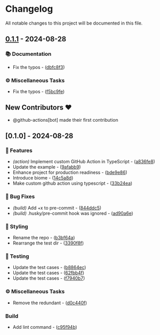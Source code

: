 # Changelog

All notable changes to this project will be documented in this file.

## [0.1.1](https://github.com/pplmx/setup-custom-action-by-ts/compare/v0.1.0..v0.1.1) - 2024-08-28

### 📚 Documentation

- Fix the typos - ([dbfc8f3](https://github.com/pplmx/setup-custom-action-by-ts/commit/dbfc8f3bc83b09a20dd6b357c792a8511958e401))

### ⚙️ Miscellaneous Tasks

- Fix the typos - ([f5bc9fe](https://github.com/pplmx/setup-custom-action-by-ts/commit/f5bc9fe228af900d7d04dd593ab8d2957ad387cd))

## New Contributors ❤️

* @github-actions[bot] made their first contribution

## [0.1.0] - 2024-08-28

### 🚀 Features

- *(action)* Implement custom GitHub Action in TypeScript - ([a836fe8](https://github.com/pplmx/setup-custom-action-by-ts/commit/a836fe84807051b3ff5afd607360bb5ce99864b7))
- Update the example - ([9afabb9](https://github.com/pplmx/setup-custom-action-by-ts/commit/9afabb95cf9287a0f44f44baeb7c9f9a9adcf210))
- Enhance project for production readiness - ([bde9e86](https://github.com/pplmx/setup-custom-action-by-ts/commit/bde9e867dbc38242e075969ccceb51a23709cce0))
- Introduce biome - ([14c5a8d](https://github.com/pplmx/setup-custom-action-by-ts/commit/14c5a8d5dfeb1f0bcf21a5b41dfd9ae7fd365d8e))
- Make custom github action using typescript - ([33b24ea](https://github.com/pplmx/setup-custom-action-by-ts/commit/33b24ea21b907a3fae1b9b3998fb502a2a644a6f))

### 🐛 Bug Fixes

- *(build)* Add +x to pre-commit - ([844ddc5](https://github.com/pplmx/setup-custom-action-by-ts/commit/844ddc599cef9d62185846d374ad28ecbb68beb4))
- *(build)* .husky/pre-commit hook was ignored - ([ad90a6e](https://github.com/pplmx/setup-custom-action-by-ts/commit/ad90a6e28a2ac4968ca77aa566d6ddf920b1a608))

### 🎨 Styling

- Rename the repo - ([b3bf64a](https://github.com/pplmx/setup-custom-action-by-ts/commit/b3bf64a679e61b71307a6c08c5ac80731a5a71a6))
- Rearrange the test dir - ([3390f8f](https://github.com/pplmx/setup-custom-action-by-ts/commit/3390f8fe7db8d49901b6a6eee5a01aeb7bfe5088))

### 🧪 Testing

- Update the test cases - ([b8864ec](https://github.com/pplmx/setup-custom-action-by-ts/commit/b8864ecff62a2af0e53b5be314ab0fe8331a53b1))
- Update the test cases - ([62fbb4f](https://github.com/pplmx/setup-custom-action-by-ts/commit/62fbb4f9413a8d4bcc75e89167d97cfa867ccec1))
- Update the test cases - ([f7940b7](https://github.com/pplmx/setup-custom-action-by-ts/commit/f7940b7528c9c59d26c9c4a5d011975cf26b41bb))

### ⚙️ Miscellaneous Tasks

- Remove the redundant - ([d0c440f](https://github.com/pplmx/setup-custom-action-by-ts/commit/d0c440f11945f2cd23438ffaa93e181648f0b379))

### Build

- Add lint command - ([c95f94b](https://github.com/pplmx/setup-custom-action-by-ts/commit/c95f94bb5ba9322d4795021196eb6683b901e77a))


<!-- generated by git-cliff -->
